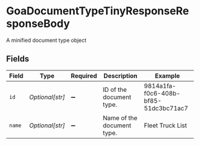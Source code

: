 # GoaDocumentTypeTinyResponseResponseBody

A minified document type object


## Fields

| Field                                | Type                                 | Required                             | Description                          | Example                              |
| ------------------------------------ | ------------------------------------ | ------------------------------------ | ------------------------------------ | ------------------------------------ |
| `id`                                 | *Optional[str]*                      | :heavy_minus_sign:                   | ID of the document type.             | 9814a1fa-f0c6-408b-bf85-51dc3bc71ac7 |
| `name`                               | *Optional[str]*                      | :heavy_minus_sign:                   | Name of the document type.           | Fleet Truck List                     |